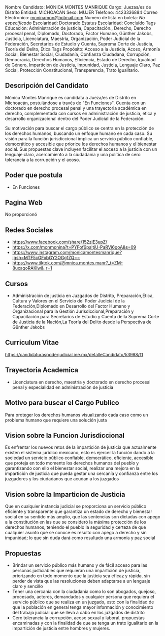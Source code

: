 Nombre Candidato: MONICA MONTES MANRIQUE
Cargo: Juezas/es de Distrito
Entidad: MICHOACAN
Sexo: MUJER
Telefono: 4423336884
Correo Electronico: moninamon@hotmail.com
Numero de lista en boleta: *No especificado*
Escolaridad: Doctorado
Estatus Escolaridad: Concluido
Tags Educación: Administración de justicia, Capacitación., Derecho, Derecho procesal penal, Diplomado, Doctorado, Factor Humano, Günther Jakobs, Justicia, Licenciatura, Maestría, Organización, Poder Judicial de la Federación, Secretarios de Estudio y Cuenta, Suprema Corte de Justicia, Teoría del Delito, Ética
Tags Propósito: Acceso a la Justicia, Acoso, Armonía Social, Bienestar Social, Ciudadanía, Confianza Ciudadana, Corrupción, Democracia, Derechos Humanos, Eficiencia, Estado de Derecho, Igualdad de Género, Impartición de Justicia, Impunidad, Justicia, Lenguaje Claro, Paz Social, Protección Constitucional, Transparencia, Trato Igualitario.


## Descripción del Candidato 

Mónica Montes Manrique es candidata a Jueza/es de Distrito en Michoacán, postulándose a través de "En Funciones". Cuenta con un doctorado en derecho procesal penal y una trayectoria académica en derecho, complementada con cursos en administración de justicia, ética y desarrollo organizacional dentro del Poder Judicial de la Federación.

Su motivación para buscar el cargo público se centra en la protección de los derechos humanos, buscando un enfoque humano en cada caso. Su visión para la función jurisdiccional implica un servicio público confiable, democrático y accesible que priorice los derechos humanos y el bienestar social. Sus propuestas clave incluyen facilitar el acceso a la justicia con un lenguaje claro, acercamiento a la ciudadanía y una política de cero tolerancia a la corrupción y el acoso.


## Poder que postula

- En Funciones


## Pagina Web

No proporcionó


## Redes Sociales

- https://www.facebook.com/share/152ziE3upZ/
- https://x.com/monmonina?t=PYFof6paltjU-PaRVi6goA&s=09
- https://www.instagram.com/monicamontesmanrique?igsh=MTF5cGFxbGY2OGg1ZQ==
- https://www.tiktok.com/@mnica.montes.manr?_t=ZM-8uxaqoRAKIw&_r=1


## Cursos

- Administración de justicia en Juzgados de Distrito, Preparación,Ética, Cultura y Valores en el Servicio del Poder Judicial de la Federación,Diplomado en Desarrollo del Factor Humano y Organizacional para la Gestión Jurisdiccional,Preparación y Capacitación para Secretarios de Estudio y Cuenta de la Suprema Corte de Justicia de la Nación,La Teoría del Delito desde la Perspectiva de Günther Jakobs


## Curriculum Vitae

https://candidaturaspoderjudicial.ine.mx/detalleCandidato/53988/11


## Trayectoria Academica

- Licenciatura en derecho, maestría y doctorado en derecho procesal penal y especialidad en administración de justicia


## Motivo para buscar el Cargo Publico

Para proteger los derechos humanos visualizando cada caso como un problema humano que requiere una solución justa


## Vision sobre la Funcion Jurisdiccional

Es enfrentar los nuevos retos de la impartición de justicia que actualmente existen el sistema jurídico mexicano, esto es ejercer la función dando a la sociedad un servicio público confiable, democrático, eficiente, accesible que proteja en todo momento los derechos humanos del pueblo y garantizando con ello el bienestar social, realizar una mejora en la impartición de justicia que pueda gestar una cercanía y confianza entre los juzgadores y los ciudadanos que acudan a los juzgados


## Vision sobre la Imparticion de Justicia

Que en cualquier instancia judicial se proporciona un servicio público eficiente y transparente que garantiza un estado de derecho y bienestar social en su sentido más amplio, que las sentencias son dictadas con apego a la constitución en las que se consideró la máxima protección de los derechos humanos, teniendo el pueblo la seguridad y certeza de que cualquier asunto que se conoce es resulto con apego a derecho y sin impunidad; lo que sin duda dará como resultado una armonía y paz social


## Propuestas

- Brindar un servicio público más humano y de fácil acceso para las personas justiciables que requieran una impartición de justicia, priorizando en todo momento que la justicia sea eficaz y rápida, sin perder de vista que las resoluciones deben adaptarse a un lenguaje claro y sencillo
- Tener una cercanía con la ciudadanía como lo son abogados, quejoso, procesado, actores, demandados y cualquier persona que requiera el servicio público que se realiza en un juzgado, esto con la finalidad de que la población en general tenga mayor información y conocimiento del trabajo judicial que se lleva a cabo en los juzgados de distrito
- Cero tolerancia la corrupción, acoso sexual y laboral, propuestas encaminadas y con la finalidad de que se tenga un trato igualitario en la impartición de justicia entre hombres y mujeres.

